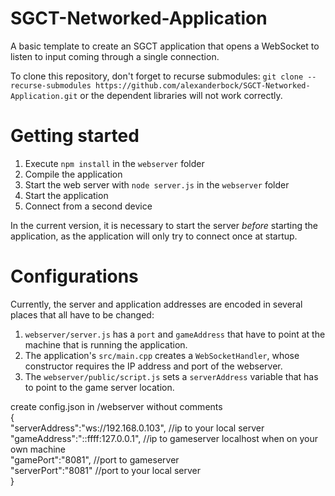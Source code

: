 # SGCT-Networked-Application
A basic template to create an SGCT application that opens a WebSocket to listen to input coming through a single connection.

To clone this repository, don't forget to recurse submodules: `git clone --recurse-submodules https://github.com/alexanderbock/SGCT-Networked-Application.git` or the dependent libraries will not work correctly.

# Getting started
1. Execute `npm install` in the `webserver` folder
2. Compile the application
3. Start the web server with `node server.js` in the `webserver` folder
4. Start the application
5. Connect from a second device

In the current version, it is necessary to start the server *before* starting the application, as the application will only try to connect once at startup.

# Configurations
Currently, the server and application addresses are encoded in several places that all have to be changed:
1. `webserver/server.js` has a `port` and `gameAddress` that have to point at the machine that is running the application.
2. The application's `src/main.cpp` creates a `WebSocketHandler`, whose constructor requires the IP address and port of the webserver.
3. The `webserver/public/script.js` sets a `serverAddress` variable that has to point to the game server location.

create config.json in /webserver without comments\
{\
    "serverAddress":"ws://192.168.0.103",   //ip to your local server\
    "gameAddress":"::ffff:127.0.0.1",       //ip to gameserver localhost when on your own machine\
    "gamePort":"8081",                      //port to gameserver\
    "serverPort":"8081"                     //port to your local server\
} 
